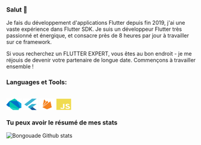 ### Salut 👋

Je fais du développement d'applications Flutter depuis fin 2019, j'ai une vaste expérience dans Flutter SDK. Je suis un développeur Flutter très passionné et énergique, et consacre près de 8 heures par jour à travailler sur ce framework.

Si vous recherchez un FLUTTER EXPERT, vous êtes au bon endroit - je me réjouis de devenir votre partenaire de longue date. Commençons à travailler ensemble !

### Languages et Tools:

<div style="display: inline_block"><br>
<img align="center" alt="Rafa-Dart" height="30" width="40" src="https://raw.githubusercontent.com/devicons/devicon/master/icons/dart/dart-original.svg">
  <img align="center" alt="Rafa-Flutter" height="30" width="40" src="https://raw.githubusercontent.com/devicons/devicon/master/icons/flutter/flutter-original.svg">
    <img align="center" alt="Rafa-Firebase" height="30" width="40" src="https://raw.githubusercontent.com/devicons/devicon/master/icons/firebase/firebase-plain.svg">
<img align="center" alt="Rafa-Js" height="30" width="40" src="https://raw.githubusercontent.com/devicons/devicon/master/icons/javascript/javascript-plain.svg">
</div>

### Tu peux avoir le résumé de mes stats

![Bongouade Github stats](https://github-readme-stats.vercel.app/api?username=bongouade)



  <!-- https://github.com/devicons/devicon/tree/master/icons

  <img align="center" alt="Rafa-Dart" height="30" width="40" src="https://raw.githubusercontent.com/devicons/devicon/master/icons/dart/dart-original.svg"> -->
